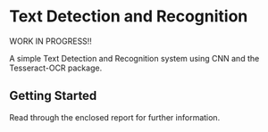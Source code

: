 # Text Detection and Recognition
WORK IN PROGRESS!!

A simple Text Detection and Recognition system using CNN and the Tesseract-OCR package.

## Getting Started

Read through the enclosed report for further information. 

